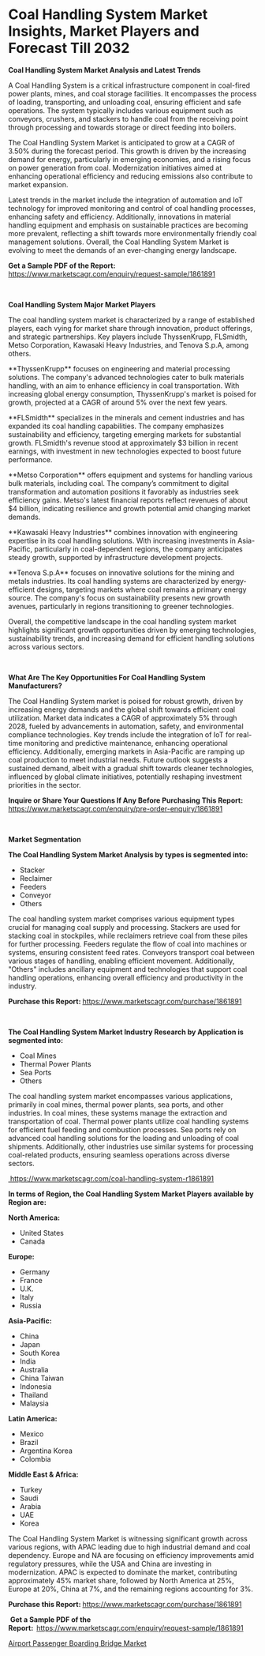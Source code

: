 <p><h1>Coal Handling System Market Insights, Market Players and Forecast Till 2032</h1></p><p><strong>Coal Handling System Market Analysis and Latest Trends</strong></p>
<p><p>A Coal Handling System is a critical infrastructure component in coal-fired power plants, mines, and coal storage facilities. It encompasses the process of loading, transporting, and unloading coal, ensuring efficient and safe operations. The system typically includes various equipment such as conveyors, crushers, and stackers to handle coal from the receiving point through processing and towards storage or direct feeding into boilers.</p><p>The Coal Handling System Market is anticipated to grow at a CAGR of 3.50% during the forecast period. This growth is driven by the increasing demand for energy, particularly in emerging economies, and a rising focus on power generation from coal. Modernization initiatives aimed at enhancing operational efficiency and reducing emissions also contribute to market expansion. </p><p>Latest trends in the market include the integration of automation and IoT technology for improved monitoring and control of coal handling processes, enhancing safety and efficiency. Additionally, innovations in material handling equipment and emphasis on sustainable practices are becoming more prevalent, reflecting a shift towards more environmentally friendly coal management solutions. Overall, the Coal Handling System Market is evolving to meet the demands of an ever-changing energy landscape.</p></p>
<p><strong>Get a Sample PDF of the Report:&nbsp;</strong> <a href="https://www.marketscagr.com/enquiry/request-sample/1861891?utm_campaign=3224&utm_medium=2&utm_source=Github&utm_content=ia&utm_term=08042025&utm_id=coal-handling-system">https://www.marketscagr.com/enquiry/request-sample/1861891</a></p>
<p>&nbsp;</p>
<p><strong>Coal Handling System Major Market Players</strong></p>
<p><p>The coal handling system market is characterized by a range of established players, each vying for market share through innovation, product offerings, and strategic partnerships. Key players include ThyssenKrupp, FLSmidth, Metso Corporation, Kawasaki Heavy Industries, and Tenova S.p.A, among others.</p><p>**ThyssenKrupp** focuses on engineering and material processing solutions. The company's advanced technologies cater to bulk materials handling, with an aim to enhance efficiency in coal transportation. With increasing global energy consumption, ThyssenKrupp's market is poised for growth, projected at a CAGR of around 5% over the next few years.</p><p>**FLSmidth** specializes in the minerals and cement industries and has expanded its coal handling capabilities. The company emphasizes sustainability and efficiency, targeting emerging markets for substantial growth. FLSmidth's revenue stood at approximately $3 billion in recent earnings, with investment in new technologies expected to boost future performance.</p><p>**Metso Corporation** offers equipment and systems for handling various bulk materials, including coal. The company’s commitment to digital transformation and automation positions it favorably as industries seek efficiency gains. Metso's latest financial reports reflect revenues of about $4 billion, indicating resilience and growth potential amid changing market demands.</p><p>**Kawasaki Heavy Industries** combines innovation with engineering expertise in its coal handling solutions. With increasing investments in Asia-Pacific, particularly in coal-dependent regions, the company anticipates steady growth, supported by infrastructure development projects.</p><p>**Tenova S.p.A** focuses on innovative solutions for the mining and metals industries. Its coal handling systems are characterized by energy-efficient designs, targeting markets where coal remains a primary energy source. The company's focus on sustainability presents new growth avenues, particularly in regions transitioning to greener technologies.</p><p>Overall, the competitive landscape in the coal handling system market highlights significant growth opportunities driven by emerging technologies, sustainability trends, and increasing demand for efficient handling solutions across various sectors.</p></p>
<p>&nbsp;</p>
<p><strong>What Are The Key Opportunities For Coal Handling System Manufacturers?</strong></p>
<p><p>The Coal Handling System market is poised for robust growth, driven by increasing energy demands and the global shift towards efficient coal utilization. Market data indicates a CAGR of approximately 5% through 2028, fueled by advancements in automation, safety, and environmental compliance technologies. Key trends include the integration of IoT for real-time monitoring and predictive maintenance, enhancing operational efficiency. Additionally, emerging markets in Asia-Pacific are ramping up coal production to meet industrial needs. Future outlook suggests a sustained demand, albeit with a gradual shift towards cleaner technologies, influenced by global climate initiatives, potentially reshaping investment priorities in the sector.</p></p>
<p><strong>Inquire or Share Your Questions If Any Before Purchasing This Report:</strong> <a href="https://www.marketscagr.com/enquiry/pre-order-enquiry/1861891?utm_campaign=3224&utm_medium=2&utm_source=Github&utm_content=ia&utm_term=08042025&utm_id=coal-handling-system">https://www.marketscagr.com/enquiry/pre-order-enquiry/1861891</a></p>
<p>&nbsp;</p>
<p><strong>Market Segmentation</strong></p>
<p><strong>The Coal Handling System Market Analysis by types is segmented into:</strong></p>
<p><ul><li>Stacker</li><li>Reclaimer</li><li>Feeders</li><li>Conveyor</li><li>Others</li></ul></p>
<p><p>The coal handling system market comprises various equipment types crucial for managing coal supply and processing. Stackers are used for stacking coal in stockpiles, while reclaimers retrieve coal from these piles for further processing. Feeders regulate the flow of coal into machines or systems, ensuring consistent feed rates. Conveyors transport coal between various stages of handling, enabling efficient movement. Additionally, "Others" includes ancillary equipment and technologies that support coal handling operations, enhancing overall efficiency and productivity in the industry.</p></p>
<p><strong>Purchase this Report:&nbsp;</strong><a href="https://www.marketscagr.com/purchase/1861891?utm_campaign=3224&utm_medium=2&utm_source=Github&utm_content=ia&utm_term=08042025&utm_id=coal-handling-system">https://www.marketscagr.com/purchase/1861891</a></p>
<p>&nbsp;</p>
<p><strong>The Coal Handling System Market Industry Research by Application is segmented into:</strong></p>
<p><ul><li>Coal Mines</li><li>Thermal Power Plants</li><li>Sea Ports</li><li>Others</li></ul></p>
<p><p>The coal handling system market encompasses various applications, primarily in coal mines, thermal power plants, sea ports, and other industries. In coal mines, these systems manage the extraction and transportation of coal. Thermal power plants utilize coal handling systems for efficient fuel feeding and combustion processes. Sea ports rely on advanced coal handling solutions for the loading and unloading of coal shipments. Additionally, other industries use similar systems for processing coal-related products, ensuring seamless operations across diverse sectors.</p></p>
<p><a href="https://www.marketscagr.com/coal-handling-system-r1861891?utm_campaign=3224&utm_medium=2&utm_source=Github&utm_content=ia&utm_term=08042025&utm_id=coal-handling-system">&nbsp;https://www.marketscagr.com/coal-handling-system-r1861891</a></p>
<p><strong>In terms of Region, the Coal Handling System Market Players available by Region are:</strong></p>
<p>
    <p> <strong> North America: </strong>
        <ul>
            <li>United States</li>
            <li>Canada</li>
        </ul>
        </p> 
    <p> <strong> Europe: </strong>
        <ul>
            <li>Germany</li>
            <li>France</li>
            <li>U.K.</li>
            <li>Italy</li>
            <li>Russia</li>
        </ul>
        </p> 
    <p> <strong> Asia-Pacific: </strong>
        <ul>
            <li>China</li>
            <li>Japan</li>
            <li>South Korea</li>
            <li>India</li>
            <li>Australia</li>
            <li>China Taiwan</li>
            <li>Indonesia</li>
            <li>Thailand</li>
            <li>Malaysia</li>
        </ul>
        </p> 
    <p> <strong> Latin America: </strong>
        <ul>
            <li>Mexico</li>
            <li>Brazil</li>
            <li>Argentina Korea</li>
            <li>Colombia</li>
        </ul>
        </p> 
    <p> <strong> Middle East & Africa: </strong>
        <ul>
            <li>Turkey</li>
            <li>Saudi</li>
            <li>Arabia</li>
            <li>UAE</li>
            <li>Korea</li>
        </ul>
    </p>
    </p>
<p><p>The Coal Handling System Market is witnessing significant growth across various regions, with APAC leading due to high industrial demand and coal dependency. Europe and NA are focusing on efficiency improvements amid regulatory pressures, while the USA and China are investing in modernization. APAC is expected to dominate the market, contributing approximately 45% market share, followed by North America at 25%, Europe at 20%, China at 7%, and the remaining regions accounting for 3%.</p></p>
<p><strong>Purchase this Report: </strong><a href="https://www.marketscagr.com/purchase/1861891?utm_campaign=3224&utm_medium=2&utm_source=Github&utm_content=ia&utm_term=08042025&utm_id=coal-handling-system">https://www.marketscagr.com/purchase/1861891</a></p>
<p>&nbsp;<strong>Get a Sample PDF of the Report:&nbsp;&nbsp;</strong><a href="https://www.marketscagr.com/enquiry/request-sample/1861891?utm_campaign=3224&utm_medium=2&utm_source=Github&utm_content=ia&utm_term=08042025&utm_id=coal-handling-system">https://www.marketscagr.com/enquiry/request-sample/1861891</a></p>
<p><strong></strong></p>
<p><p><a href="https://github.com/daemluari/Market-Research-Report-List-1/blob/main/airport-passenger-boarding-bridge-market.md?utm_campaign=3224&utm_medium=2&utm_source=Github&utm_content=ia&utm_term=08042025&utm_id=coal-handling-system">Airport Passenger Boarding Bridge Market</a></p></p>